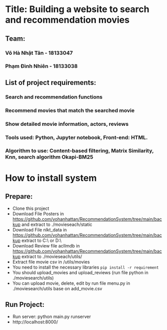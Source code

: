 # Title: Building a website to search and recommendation movies
## Team:
### Võ Hà Nhật Tân - 18133047
### Phạm Đình Nhiên - 18133038
## List of project requirements:
### Search and recommendation functions
### Recommend movies that match the searched movie
### Show detailed movie information, actors, reviews
### Tools used: Python, Jupyter notebook, Front-end: HTML.
### Algorithm to use: Content-based filtering, Matrix Similarity, Knn, search algorithm Okapi-BM25

# How to install system
## Prepare:
- Clone this project
- Download File Posters in https://github.com/vohanhattan/RecommendationSystem/tree/main/backup and extract to ./movieseach/static
- Download File nlkt_data in https://github.com/vohanhattan/RecommendationSystem/tree/main/backup extract to C:\ or D:\
- Download Review file aclImdb in https://github.com/vohanhattan/RecommendationSystem/tree/main/backup extract to ./movieseach/utils/
- Extract file movie csv in /utils/movies
- You need to install the necessary libraries `pip install -r requirement`
- You should upload_movies and upload_reviews (run file python in ./moviesearch/utils)
- You can upload movie, delete, edit by run file menu.py in ./moviesearch/utils base on add_movie.csv

## Run Project:
- Run server: python main.py runserver
- http://localhost:8000/
